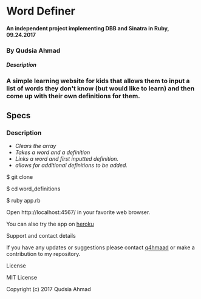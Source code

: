

# Word Definer

#### An independent project implementing DBB and Sinatra in Ruby, 09.24.2017

### By Qudsia Ahmad

##### Description

### A simple learning website for kids that allows them to input a list of words they don't know (but would like to learn) and then come up with their own definitions for them.

## Specs

### Description	

 *  _Clears the array_
 * _Takes a word and a definition_
 * _Links a word and first inputted definition._
 * _allows for additional definitions to be added._


$ git clone

$ cd word_definitions

$ ruby app.rb

Open http://localhost:4567/ in your favorite web browser.

You can also try the app on [heroku](https://lit-island-34839.herokuapp.com/)

Support and contact details

If you have any updates or suggestions please contact [q4hmaad](https://q4hmad@gmail.com) or make a contribution to my repository.

License

MIT License

Copyright (c) 2017 Qudsia Ahmad
